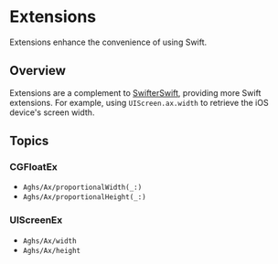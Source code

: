 # Extensions

Extensions enhance the convenience of using Swift.

## Overview

Extensions are a complement to [SwifterSwift](https://github.com/SwifterSwift/SwifterSwift), providing more Swift extensions. For example, using `UIScreen.ax.width` to retrieve the iOS device's screen width.

## Topics

### CGFloatEx

- ``Aghs/Ax/proportionalWidth(_:)``
- ``Aghs/Ax/proportionalHeight(_:)``

### UIScreenEx

- ``Aghs/Ax/width``
- ``Aghs/Ax/height``


